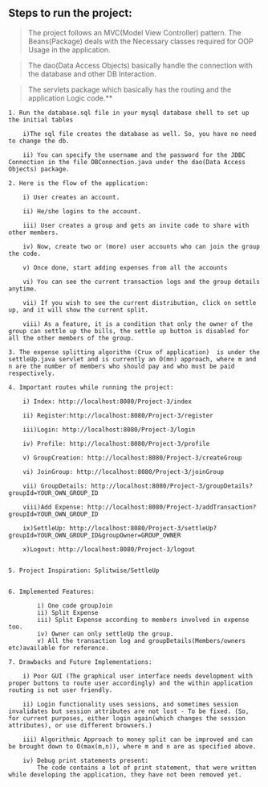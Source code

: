 ## Steps to run the project:

>The project follows an MVC(Model View Controller) pattern. The Beans(Package) deals with the Necessary classes required for OOP Usage in the application.

>The dao(Data Access Objects) basically handle the connection with the database and other DB Interaction.

>The servlets package which basically has the routing and the application Logic code.**

    1. Run the database.sql file in your mysql database shell to set up the initial tables

        i)The sql file creates the database as well. So, you have no need to change the db.

        ii) You can specify the username and the password for the JDBC Connection in the file DBConnection.java under the dao(Data Access Objects) package.

    2. Here is the flow of the application:

        i) User creates an account.

        ii) He/she logins to the account.

        iii) User creates a group and gets an invite code to share with other members.

        iv) Now, create two or (more) user accounts who can join the group the code.

        v) Once done, start adding expenses from all the accounts

        vi) You can see the current transaction logs and the group details anytime.

        vii) If you wish to see the current distribution, click on settle up, and it will show the current split.

        viii) As a feature, it is a condition that only the owner of the group can settle up the bills, the settle up button is disabled for all the other members of the group.

    3. The expense splitting algorithm (Crux of application)  is under the settleUp.java servlet and is currently an O(mn) approach, where m and n are the number of members who should pay and who must be paid respectively.

    4. Important routes while running the project:

        i) Index: http://localhost:8080/Project-3/index

        ii) Register:http://localhost:8080/Project-3/register

        iii)Login: http://localhost:8080/Project-3/login

        iv) Profile: http://localhost:8080/Project-3/profile

        v) GroupCreation: http://localhost:8080/Project-3/createGroup

        vi) JoinGroup: http://localhost:8080/Project-3/joinGroup

        vii) GroupDetails: http://localhost:8080/Project-3/groupDetails?groupId=YOUR_OWN_GROUP_ID

        viii)Add Expense: http://localhost:8080/Project-3/addTransaction?groupId=YOUR_OWN_GROUP_ID

        ix)SettleUp: http://localhost:8080/Project-3/settleUp?groupId=YOUR_OWN_GROUP_ID&groupOwner=GROUP_OWNER

        x)Logout: http://localhost:8080/Project-3/logout


    5. Project Inspiration: Splitwise/SettleUp


    6. Implemented Features:

            i) One code groupJoin
            ii) Split Expense
            iii) Split Expense according to members involved in expense too.
            iv) Owner can only settleUp the group.
            v) All the transaction log and groupDetails(Members/owners etc)available for reference.

    7. Drawbacks and Future Implementations:

        i) Poor GUI (The graphical user interface needs development with proper buttons to route user accordingly) and the within application routing is not user friendly.

        ii) Login functionality uses sessions, and sometimes session invalidates but session attributes are not lost - To be fixed. (So, for current purposes, either login again(which changes the session attributes), or use different browsers.)

        iii) Algorithmic Approach to money split can be improved and can be brought down to O(max(m,n)), where m and n are as specified above.

        iv) Debug print statements present:
            The code contains a lot of print statement, that were written while developing the application, they have not been removed yet.
    
    
